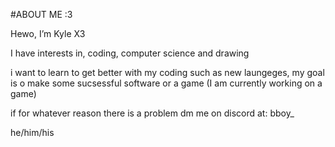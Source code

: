 #ABOUT ME :3

Hewo, I’m Kyle X3

I have interests in, coding, computer science and drawing

i want to learn to get better with my coding such as new laungeges, my goal is o make some 
sucsessful software or a game (I am currently working on a game)

if for whatever reason there is a problem dm me on discord at: bboy_

he/him/his

<!---
B-BOY4557/B-BOY4557 is a ✨ special ✨ repository because its `README.md` (this file) appears on your GitHub profile.
You can click the Preview link to take a look at your changes.
--->
